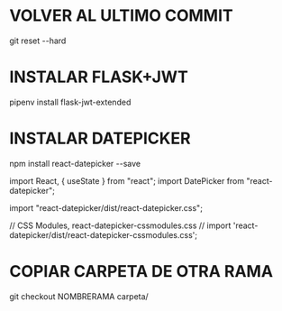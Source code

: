 # VOLVER AL ULTIMO COMMIT
git reset --hard

# INSTALAR FLASK+JWT 
pipenv install flask-jwt-extended

# INSTALAR DATEPICKER
npm install react-datepicker --save

import React, { useState } from "react";
import DatePicker from "react-datepicker";

import "react-datepicker/dist/react-datepicker.css";

// CSS Modules, react-datepicker-cssmodules.css
// import 'react-datepicker/dist/react-datepicker-cssmodules.css';

<!-- const Example = () => {
  const [startDate, setStartDate] = useState(new Date());
  return (
    <DatePicker selected={startDate} onChange={(date) => setStartDate(date)} />
  );
}; -->

# COPIAR CARPETA DE OTRA RAMA
git checkout NOMBRERAMA carpeta/